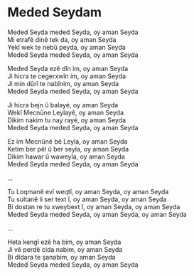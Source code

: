 # Meded Seydam

Meded Seyda meded Seyda, oy aman Seyda  
Mi etrafê dinê tek da, oy aman Seyda  
Yekî wek te nebû peyda, oy aman Seyda  
Meded Seyda meded Seyda, oy aman Seyda  

Meded Seyda ezê dîn im, oy aman Seyda  
Ji hicra te cegerxwîn im, oy aman Seyda  
Ji min dûrî te nabînim, oy aman Seyda  
Meded Seyda meded Seyda, oy aman Seyda  

Ji hicra bejn û balayé, oy aman Seyda  
Wekî Mecnûne Leylayê, oy aman Seyda  
Dikim nakim tu nay rayé, oy aman Seyda  
Meded Seyda meded Seyda, oy aman Seyda  

Ez im Mecnûnê bê Leyla, oy aman Seyda  
Ketim ber pêl û ber seyla, oy aman Seyda  
Dikim hawar û waweyla, oy aman Seyda  
Meded Seyda meded Seyda, oy aman Seyda  

...

Tu Loqmanê evî weqtî, oy aman Seyda, oy aman Seyda  
Tu sultanê li ser text î, oy aman Seyda, oy aman Seyda  
Bi dostan re tu xweybext î, oy aman Seyda, oy aman Seyda  
Meded Seyda meded Seyda, oy aman Seyda, oy aman Seyda  

...

Heta kengî ezê ha bim, oy aman Seyda  
Ji vê perdê cida nabim, oy aman Seyda  
Bi dîdara te şanabim, oy aman Seyda  
Meded Seyda meded Seyda, oy aman Seyda  